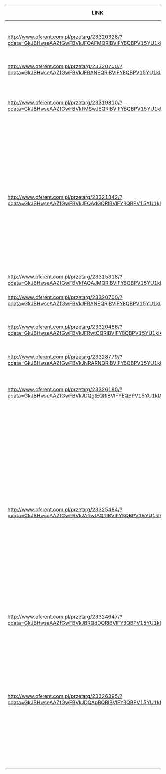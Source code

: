 | LINK    | NAZWA | TERMIN | FORMA SKŁADANIA | WYMAGANIA | TRUDNOŚĆ |
| ------- | ----- | ------ | --------------- | --------- | -------- |
| http://www.oferent.com.pl/przetarg/23320328/?pdata=GkJBHwseAAZfGwFBVkJFQAFMQRlBVlFYBQBPV15YU1kIAh5DVQ== | WYKONANIE AUDYTU DOSTĘPNOŚCI CYFROWEJ USŁUG PUBLICZNYCH | 20.06.2022 | online | cena ofertowa brutto: 60%; doświadczenie wykonawcy w przeprowadzeniu usług w zakresie przeprowadzania audytu dostępności cyfrowej stron internetowych: 40% | średnia |
| http://www.oferent.com.pl/przetarg/23320700/?pdata=GkJBHwseAAZfGwFBVkJFRANEQRlBVlFYBQBPV15YU1kIAh5DVQ== | Projekt i druk notesów menadżerskich | 24.06.2022 | online | . | wysoka |
| http://www.oferent.com.pl/przetarg/23319810/?pdata=GkJBHwseAAZfGwFBVkFMSwJEQRlBVlFYBQBPV15YU1kIAh5DVQ== | Skład Biuletynu Niepełnosprawni | 15.06.2022 | poczta elektroniczna | Wykonawcy którzy: a) Posiadają uprawnienia do wykonywania określonej działalności lub czynności, jeśli przepisy prawa nakładają obowiązek posiadanie takich uprawnień; b) Dysponują potencjałem technicznym do wykonania zamówienia. | . |
| http://www.oferent.com.pl/przetarg/23321342/?pdata=GkJBHwseAAZfGwFBVkJEQAdGQRlBVlFYBQBPV15YU1kIAh5DVQ== | Usługa polegająca na modernizacji strony internetowej | 20.06.2022 | online | 1) modernizacja techniczna strony internetowej Małopolskiej Nocy Naukowców www.nocnaukowcow.malopolska.pl wraz z usługami dodatkowymi niezbędnymi do realizacji zamówienia. W szczególności: a) przeprowadzenie audytu użyteczności (ang. User Experience [UX]) i wprowadzenie poaudytowych poprawek; b) migracja danych celem wykonania projektu zmodyfikowanej strony; c) modyfikacja szaty graficznej witryny i wdrożenie jej do szablonu strony; d) rozbudowa istniejącego lub wdrożenie nowego modułu prezentującego program wydarzenia; e) walidacja błędów na stronie; f) pozycjonowanie strony; g) podniesienie poziomu bezpieczeństwa strony. | wysoka |
| http://www.oferent.com.pl/przetarg/23315318/?pdata=GkJBHwseAAZfGwFBVkFAQAJMQRlBVlFYBQBPV15YU1kIAh5DVQ== | Opracowanie graficzne mapy turystycznej | 2022-06-17 | online | . | wysoka |
| http://www.oferent.com.pl/przetarg/23320700/?pdata=GkJBHwseAAZfGwFBVkJFRANEQRlBVlFYBQBPV15YU1kIAh5DVQ== | Projekt i druk notesów menadżerskich | 2022-06-24 12:00 | online | . | . |
| http://www.oferent.com.pl/przetarg/23320486/?pdata=GkJBHwseAAZfGwFBVkJFRwtCQRlBVlFYBQBPV15YU1kIAh5DVQ== | Przeprowadzenie konsultacji w zakresie dostępności cyfrowej strony internetowej | 2022-06-17 | online | Wykonawca posiada odpowiednią wiedzę, doświadczenie oraz zasoby techniczne i kadrowe umożliwiające realizację przedmiotu zamówienia; | wysoka |
| http://www.oferent.com.pl/przetarg/23328779/?pdata=GkJBHwseAAZfGwFBVkJNRARNQRlBVlFYBQBPV15YU1kIAh5DVg== | Wykonanie wydruku i dostawa | 15.06.2022 | online | . | . | . |
| http://www.oferent.com.pl/przetarg/23326180/?pdata=GkJBHwseAAZfGwFBVkJDQgtEQRlBVlFYBQBPV15YU1kIAh5DVg== | Usługa wykonania dyplomów doktorskich i druków szkolnictwa wyższego | 21.06.2022 | online | Certyfikat ISO 9001 lub równoważny dla systemu zarządzania jakością w zakresie usług drukarskich i introligatorskich lub tylko drukarskich. | . |
| http://www.oferent.com.pl/przetarg/23325484/?pdata=GkJBHwseAAZfGwFBVkJARwtAQRlBVlFYBQBPV15YU1kIAh5DVg== | Wykonanie projektów, skład, druk i dostawa wydawnictw książkowych oraz materiałów promocyjnych | 2022-06-21 | online | - wykonanie korekty językowej, stylistycznej i redakcyjnej tekstów, dostarczonych przez Zamawiającego, - obróbka graficzna fotografii i rycin (wykresów itp.) udostępnionych przez Zamawiającego, - wykonanie projektów graficznych wydawnictw z uwzględnieniem identyfikacyjnych standardów graficznych Zamawiającego, - połączenie tekstu z grafiką (umieszczenie zdjęć w miejscach wstępnie zasugerowanych przez autorów tekstu), wykonanie składu poszczególnych wydawnictw, - redakcyjne i techniczne przygotowanie plików do druku, - w celu akceptacji składu każdego wydawnictwa oraz kolorystyki zdjęć, Wykonawca wykona na koszt własny i przedłoży Zamawiającemu wydruki próbne w postaci proof'u certyfikowanego, zgodnego kolorystycznie z drukiem na maszynie offsetowej, - druk oraz oprawa, wykonanie etui dla albumu (poz. A.), - pakowanie i dostawa całego nadkładu każdego wydawnictwa do siedziby Zamawiającego. | wysoka |
| http://www.oferent.com.pl/przetarg/23324647/?pdata=GkJBHwseAAZfGwFBVkJBRQdDQRlBVlFYBQBPV15YU1kIAh5DVg== | Stworzenie projektu katalogu produktowego | 2022-06-20 | online | udział 4 profesjonalnych modelek bieliźnianych | wysoka |
| http://www.oferent.com.pl/przetarg/23326395/?pdata=GkJBHwseAAZfGwFBVkJDQApBQRlBVlFYBQBPV15YU1kIAh5DVg== | Wykonania usługi merytorycznego opracowania publikacji oraz redakcja, korekta tekstu i zaprojektowanie układu graficznego | 24.06.2022 | online | zespół redakcyjny składający się z: A. Redaktora merytorycznego (co najmniej rok doświadczenia w pracy redakcyjnej oraz tworzeniu treści przeznaczonych do publikacji oraz minimum 2 publikacje w których wskazana osoba wykonywała redakcję). B. Copywritera / redaktora (co najmniej rok doświadczenia na tym stanowisku oraz minimum 2 napisane artykuły). C. Korektora (co najmniej rok doświadczenia na tym stanowisku oraz minimum 2 publikacje, w których wskazana osoba wykonała korektę językową). D. Grafika (co najmniej rok doświadczenia przy projektowaniu layoutów i składaniu publikacji oraz minimum 2 publikacje w których wskazana osoba wykonała projekt graficzny) | wysoka |